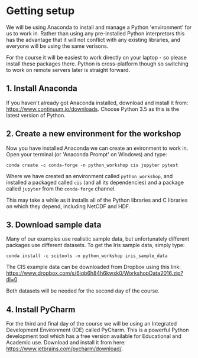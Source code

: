 # Getting setup

We will be using Anaconda to install and manage a Python 'environment' for us to work in. Rather than using any pre-installed Python 
interpretors this has the advantage that it will not conflict with any existing libraries, and everyone will be using the same verisons.

For the course it will be easiest to work directly on your laptop - so please install these packages there. Python is cross-platform though so switching to work on remote servers later is straight forward.

## 1. Install Anaconda

If you haven't already got Anaconda installed, download and install it from: https://www.continuum.io/downloads. Choose Python 3.5 as this 
is the latest version of Python.

## 2. Create a new environment for the workshop

Now you have installed Anaconda we can create an evironment to work in. Open your terminal (or 'Anaconda Prompt' on Windows) and type:

    conda create -c conda-forge -n python_workshop cis jupyter pytest

Where we have created an environment called `python_workshop`, and installed a packaged called `cis` (and all its dependencies) and a package called `jupyter` from the `conda-forge` channel.

This may take a while as it installs all of the Python libraries and C libraries on which they depend, including NetCDF and HDF.

## 3. Download sample data

Many of our examples use realistic sample data, but unfortunately different packages use different datasets. To get the Iris sample data, 
simply type:

    conda install -c scitools -n python_workshop iris_sample_data

The CIS example data can be downloaded from Dropbox using this link: https://www.dropbox.com/s/6iqb6h84h6kwxk0/WorkshopData2016.zip?dl=0

Both datasets will be needed for the second day of the course.

## 4. Install PyCharm

For the third and final day of the course we will be using an Integrated Development Environment (IDE) called PyCharm. This is a powerful
Python development tool which has a free version available for Educational and Academic use. Download and install it from here: 
https://www.jetbrains.com/pycharm/download/.
